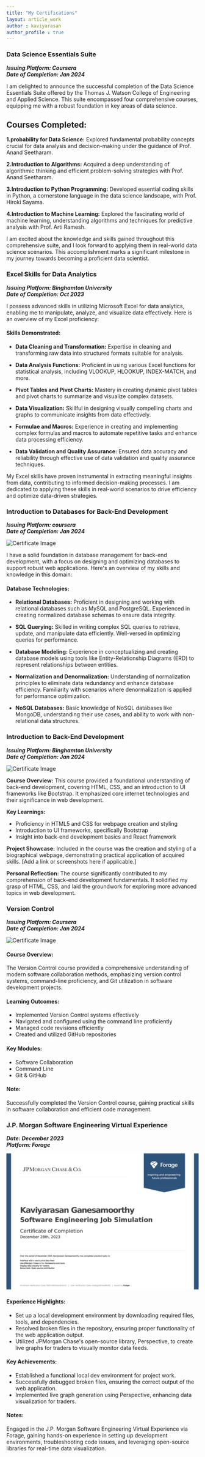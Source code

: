 ```yaml
---
title: "My Certifications"
layout: article_work
author : kaviyarasan
author_profile : true
---
```

### Data Science Essentials Suite
***Issuing Platform: Coursera***<br>
***Date of Completion: Jan 2024***
<div data-iframe-width="400" data-iframe-height="250" data-share-badge-id="125c981d-4bd6-4b8b-8ec3-fddc494ceff9" data-share-badge-host="https://www.credly.com"></div><script type="text/javascript" async src="//cdn.credly.com/assets/utilities/embed.js"></script>

I am delighted to announce the successful completion of the Data Science Essentials Suite offered by the Thomas J. Watson College of Engineering and Applied Science. This suite encompassed four comprehensive courses, equipping me with a robust foundation in key areas of data science.

## Courses Completed:

**1.probability for Data Science:** Explored fundamental probability concepts crucial for data analysis and decision-making under the guidance of Prof. Anand Seetharam.
<div data-iframe-width="350" data-iframe-height="270" data-share-badge-id="7f77edf8-d28b-4767-bc87-54f1c86e09b9" data-share-badge-host="https://www.credly.com"></div><script type="text/javascript" async src="//cdn.credly.com/assets/utilities/embed.js"></script>

**2.Introduction to Algorithms:** Acquired a deep understanding of algorithmic thinking and efficient problem-solving strategies with Prof. Anand Seetharam.
<div data-iframe-width="350" data-iframe-height="270" data-share-badge-id="0645bd14-2ec4-478e-b179-71d0d6aa0476" data-share-badge-host="https://www.credly.com"></div><script type="text/javascript" async src="//cdn.credly.com/assets/utilities/embed.js"></script>

**3.Introduction to Python Programming:** Developed essential coding skills in Python, a cornerstone language in the data science landscape, with Prof. Hiroki Sayama.
<div data-iframe-width="350" data-iframe-height="270" data-share-badge-id="094e1f43-f5aa-41f8-9972-ed5e05ec0ce1" data-share-badge-host="https://www.credly.com"></div><script type="text/javascript" async src="//cdn.credly.com/assets/utilities/embed.js"></script>

**4.Introduction to Machine Learning:** Explored the fascinating world of machine learning, understanding algorithms and techniques for predictive analysis with Prof. Arti Ramesh.
<div data-iframe-width="350" data-iframe-height="270" data-share-badge-id="3f8a6216-c692-4fb3-9277-02078e2e5855" ></div><script type="text/javascript" async src="//cdn.credly.com/assets/utilities/embed.js"></script>

I am excited about the knowledge and skills gained throughout this comprehensive suite, and I look forward to applying them in real-world data science scenarios. This accomplishment marks a significant milestone in my journey towards becoming a proficient data scientist.

### Excel Skills for Data Analytics
***Issuing Platform: Binghamton University***<br>
***Date of Completion: Oct 2023***
<div data-iframe-width="450" data-iframe-height="270" data-share-badge-id="75a96175-2517-4de7-a51e-9eb3c148d7a0" data-share-badge-host="https://www.credly.com"></div><script type="text/javascript" async src="//cdn.credly.com/assets/utilities/embed.js"></script>

I possess advanced skills in utilizing Microsoft Excel for data analytics, enabling me to manipulate, analyze, and visualize data effectively. Here is an overview of my Excel proficiency:

#### Skills Demonstrated:

- **Data Cleaning and Transformation:** Expertise in cleaning and transforming raw data into structured formats suitable for analysis.

- **Data Analysis Functions:** Proficient in using various Excel functions for statistical analysis, including VLOOKUP, HLOOKUP, INDEX-MATCH, and more.

- **Pivot Tables and Pivot Charts:** Mastery in creating dynamic pivot tables and pivot charts to summarize and visualize complex datasets.

- **Data Visualization:** Skillful in designing visually compelling charts and graphs to communicate insights from data effectively.

- **Formulae and Macros:** Experience in creating and implementing complex formulas and macros to automate repetitive tasks and enhance data processing efficiency.

- **Data Validation and Quality Assurance:** Ensured data accuracy and reliability through effective use of data validation and quality assurance techniques.

My Excel skills have proven instrumental in extracting meaningful insights from data, contributing to informed decision-making processes. I am dedicated to applying these skills in real-world scenarios to drive efficiency and optimize data-driven strategies.


### Introduction to Databases for Back-End Development
***Issuing Platform: coursera***<br>
***Date of Completion: Jan 2024***

![Certificate Image](https://s3.amazonaws.com/coursera_assets/meta_images/generated/CERTIFICATE_LANDING_PAGE/CERTIFICATE_LANDING_PAGE~BC3PRSCFDKWX/CERTIFICATE_LANDING_PAGE~BC3PRSCFDKWX.jpeg)


I have a solid foundation in database management for back-end development, with a focus on designing and optimizing databases to support robust web applications. Here's an overview of my skills and knowledge in this domain:

#### Database Technologies:

- **Relational Databases:** Proficient in designing and working with relational databases such as MySQL and PostgreSQL. Experienced in creating normalized database schemas to ensure data integrity.

- **SQL Querying:** Skilled in writing complex SQL queries to retrieve, update, and manipulate data efficiently. Well-versed in optimizing queries for performance.

- **Database Modeling:** Experience in conceptualizing and creating database models using tools like Entity-Relationship Diagrams (ERD) to represent relationships between entities.

- **Normalization and Denormalization:** Understanding of normalization principles to eliminate data redundancy and enhance database efficiency. Familiarity with scenarios where denormalization is applied for performance optimization.

- **NoSQL Databases:** Basic knowledge of NoSQL databases like MongoDB, understanding their use cases, and ability to work with non-relational data structures.

### Introduction to Back-End Development
***Issuing Platform: Binghamton University***<br>
***Date of Completion: Jan 2024***

![Certificate Image](https://s3.amazonaws.com/coursera_assets/meta_images/generated/CERTIFICATE_LANDING_PAGE/CERTIFICATE_LANDING_PAGE~6MY5BUKKPC4T/CERTIFICATE_LANDING_PAGE~6MY5BUKKPC4T.jpeg)

**Course Overview:**
This course provided a foundational understanding of back-end development, covering HTML, CSS, and an introduction to UI frameworks like Bootstrap. It emphasized core internet technologies and their significance in web development.

**Key Learnings:**
- Proficiency in HTML5 and CSS for webpage creation and styling
- Introduction to UI frameworks, specifically Bootstrap
- Insight into back-end development basics and React framework

**Project Showcase:**
Included in the course was the creation and styling of a biographical webpage, demonstrating practical application of acquired skills. [Add a link or screenshots here if applicable.]

**Personal Reflection:**
The course significantly contributed to my comprehension of back-end development fundamentals. It solidified my grasp of HTML, CSS, and laid the groundwork for exploring more advanced topics in web development.

### Version Control
***Issuing Platform: Coursera***<br>
***Date of Completion: Jan 2024***

![Certificate Image](https://s3.amazonaws.com/coursera_assets/meta_images/generated/CERTIFICATE_LANDING_PAGE/CERTIFICATE_LANDING_PAGE~Q6TNCH24K2YJ/CERTIFICATE_LANDING_PAGE~Q6TNCH24K2YJ.jpeg)


#### Course Overview:
The Version Control course provided a comprehensive understanding of modern software collaboration methods, emphasizing version control systems, command-line proficiency, and Git utilization in software development projects.

#### Learning Outcomes:
- Implemented Version Control systems effectively
- Navigated and configured using the command line proficiently
- Managed code revisions efficiently
- Created and utilized GitHub repositories

#### Key Modules:
- Software Collaboration
- Command Line
- Git & GitHub

#### Note:
Successfully completed the Version Control course, gaining practical skills in software collaboration and efficient code management.

### J.P. Morgan Software Engineering Virtual Experience
***Date: December 2023***<br>
***Platform: Forage***

![Certificate Image](assets/images/JP.jpg)

#### Experience Highlights:
- Set up a local development environment by downloading required files, tools, and dependencies.
- Resolved broken files in the repository, ensuring proper functionality of the web application output.
- Utilized JPMorgan Chase's open-source library, Perspective, to create live graphs for traders to visually monitor data feeds.

#### Key Achievements:
- Established a functional local dev environment for project work.
- Successfully debugged broken files, ensuring the correct output of the web application.
- Implemented live graph generation using Perspective, enhancing data visualization for traders.

#### Notes:
Engaged in the J.P. Morgan Software Engineering Virtual Experience via Forage, gaining hands-on experience in setting up development environments, troubleshooting code issues, and leveraging open-source libraries for real-time data visualization.


